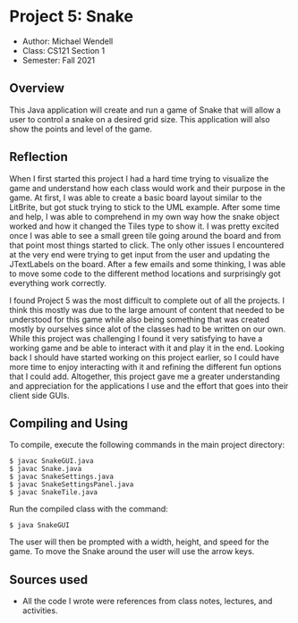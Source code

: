 # Project 5: Snake

* Author: Michael Wendell
* Class: CS121 Section 1
* Semester: Fall 2021

## Overview

This Java application will create and run a game of Snake that will allow a user to control a snake on a desired grid size.
This application will also show the points and level of the game. 

## Reflection

When I first started this project I had a hard time trying to visualize the game and understand how each class would work 
and their purpose in the game. At first, I was able to create a basic board layout similar to the LitBrite, but got stuck 
trying to stick to the UML example. After some time and help, I was able to comprehend in my own way how the snake object 
worked and how it changed the Tiles type to show it. I was pretty excited once I was able to see a small green tile going 
around the board and from that point most things started to click. The only other issues I encountered at the very end were
trying to get input from the user and updating the JTextLabels on the board. After a few emails and some thinking, I was
able to move some code to the different method locations and surprisingly got everything work correctly. 

I found Project 5 was the most difficult to complete out of all the projects. I think this mostly was due to the large amount
of content that needed to be understood for this game while also being something that was created mostly by ourselves since 
alot of the classes had to be written on our own. While this project was challenging I found it very satisfying to have a 
working game and be able to interact with it and play it in the end. Looking back I should have started working on this project
earlier, so I could have more time to enjoy interacting with it and refining the different fun options that I could add.
Altogether, this project gave me a greater understanding and appreciation for the applications I use and  the effort that goes 
into their client side GUIs.

## Compiling and Using

To compile, execute the following commands in the main project directory:
```
$ javac SnakeGUI.java
$ javac Snake.java
$ javac SnakeSettings.java
$ javac SnakeSettingsPanel.java
$ javac SnakeTile.java
```

Run the compiled class with the command:
```
$ java SnakeGUI
```

The user will then be prompted with a width, height, and speed for the game. To move the Snake around the user will use
the arrow keys.

## Sources used

- All the code I wrote were references from class notes, lectures, and activities.